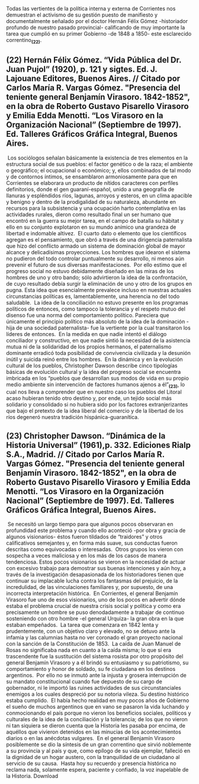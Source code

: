 Todas las vertientes de la política interna y externa de Corrientes nos demuestran el activismo de su gestión puesto de manifiesto y documentalmente señalado por el doctor Hernán Félix Gómez -historiador profundo de nuestro pasado provincial- calificando de muy importante la tarea que cumplió en su primer Gobierno -de 1848 a 1850- este esclarecido correntino<sub><strong>(22)</strong></sub>.
​
## **(22)** Hernán Félix Gómez. “Vida Pública del Dr. Juan Pujol” (1920), p. 121 y sigtes. Ed. J. Lajouane Editores, Buenos Aires. // Citado por Carlos María R. Vargas Gómez. "Presencia del teniente general Benjamín Virasoro. 1842-1852", en la obra de Roberto Gustavo Pisarello Virasoro y Emilia Edda Menotti. “Los Virasoro en la Organización Nacional” (Septiembre de 1997). Ed. Talleres Gráficos Gráfica Integral, Buenos Aires.
​
Los sociólogos señalan básicamente la existencia de tres elementos en la estructura social de sus pueblos: el factor genético o de la raza; el ambiente o geográfico; el ocupacional o económico; y, ellos combinados de tal modo y de contornos íntimos, se ensamblaron armoniosamente para que en Corrientes se elaborara un producto de nítidos caracteres con perfiles definitorios, donde el gen guaraní-español, unido a una geografía de llanuras y espléndidos ríos, lagunas, arroyos y esteros, en un clima apacible y benigno y dentro de la prodigalidad de su naturaleza, abundante en recursos para la subsistencia y una ocupación harto contemplativa en las actividades rurales, dieron como resultado final un ser humano que encontró en la guerra su mejor tarea, en el campo de batalla su hábitat y ello en su conjunto explotaron en su mundo anímico una grandeza de libertad e indomable altivez.
​
El cuarto dato o elemento que los científicos agregan es el pensamiento, que obró a través de una dirigencia paternalista que hizo del conflicto armado un sistema de dominación global de mayor alcance y delicadísimas proyecciones. Los hombres que idearon el sistema no pudieron del todo controlar puntualmente su desarrollo, ni menos aún prevenir el futuro de sus diversas manifestaciones.
​
Por ello estimo que el progreso social no estuvo debidamente diseñado en las miras de los hombres de uno y otro bando; sólo advirtieron la idea de la confrontación, de cuyo resultado debía surgir la eliminación de uno y otro de los grupos en pugna. Esta idea que esencialmente prevalece incluso en nuestras actuales circunstancias políticas es, lamentablemente, una herencia no del todo saludable.
​
La idea de la conciliación no estuvo presente en los programas políticos de entonces, como tampoco la tolerancia y el respeto mutuo del disenso fue una norma del comportamiento político. Pareciera que únicamente el principio político más absoluto de la idea de la dominación -hija de una sociedad paternalista- fue la vertiente por la cual transitaron los líderes de entonces.
​
En la medida en que nadie intentó el diálogo conciliador y constructivo, en que nadie sintió la necesidad de la asistencia mutua ni de la solidaridad de los propios hermanos, el paternalismo dominante erradicó toda posibilidad de convivencia civilizada y la desunión inútil y suicida reinó entre los hombres.
​
En la dinámica y en la evolución cultural de los pueblos, Christopher Dawson describe cinco tipologías básicas de evolución cultural y la idea del progreso social se encuentra imbricada en los “pueblos que desarrollan sus modos de vida en su propio medio ambiente sin intervención de factores humanos ajenos a él”<sub><strong>(23)</strong></sub>, lo cual nos lleva a comprender que en nuestro caso los pueblos del Litoral acaso hubieran tenido otro destino y, por ende, un tejido social más solidario y consolidado si no hubiera sido por los factores extranjerizantes que bajo el pretexto de la idea liberal del comercio y de la libertad de los ríos degeneró nuestra tradición hispánica-guaranítica.
​
## **(23)** Christopher Dawson. “Dinámica de la Historia Universal” (1961),p. 332. Ediciones Rialp S.A., Madrid. // Citado por Carlos María R. Vargas Gómez. "Presencia del teniente general Benjamín Virasoro. 1842-1852", en la obra de Roberto Gustavo Pisarello Virasoro y Emilia Edda Menotti. “Los Virasoro en la Organización Nacional” (Septiembre de 1997). Ed. Talleres Gráficos Gráfica Integral, Buenos Aires.
​
Se necesitó un largo tiempo para que algunos pocos observaran en profundidad este problema y cuando ello aconteció -por obra y gracia de algunos visionarios- éstos fueron tildados de “traidores” y otros calificativos semejantes y, en forma más suave, sus conductas fueron descritas como equivocadas o interesadas.
​
Otros grupos los vieron con sospecha a veces maliciosa y en los más de los casos de manera tendenciosa. Estos pocos visionarios se vieron en la necesidad de actuar con excesivo trabajo para demostrar sus buenas intenciones y aún hoy, a través de la investigación desapasionada de los historiadores tienen que continuar su implacable lucha contra los fantasmas del prejuicio, de la incredulidad, de las vinculaciones familiares y, por supuesto, de una incorrecta interpretación histórica.
​
En Corrientes, el general Benjamín Virasoro fue uno de esos visionarios, uno de los pocos en advertir dónde estaba el problema crucial de nuestra crisis social y política y como era precisamente un hombre se puso denodadamente a trabajar de continuo sosteniendo con otro hombre -el general Urquiza- la gran obra en la que estaban empeñados.
​
La tarea que comenzara en 1842 lenta y prudentemente, con un objetivo claro y elevado, no se detuvo ante la infamia y las calumnias hasta no ver coronado el gran proyecto nacional con la sanción de la Constitución de 1853.
​
La caída de Juan Manuel de Rosas no significaba nada en cuanto a la caída misma; lo que sí era trascendente fue la sustitución del sistema rosista por otro propósito del general Benjamín Virasoro y a él brindó su entusiasmo y su patriotismo, su comportamiento y honor de soldado, su fe ciudadana en los destinos argentinos.
​
Por ello no se inmutó ante la injusta y grosera interrupción de su mandato constitucional cuando fue depuesto de su cargo de gobernador, ni le importó las ruines actividades de sus circunstanciales enemigos a los cuales despreció por su notoria vileza. Su destino histórico estaba cumplido.
​
El había hecho realidad en muy pocos años de Gobierno el sueño de muchos argentinos que en vano se pasaron la vida luchando y conmocionando el país porque no vieron los beneficios sociales, políticos y culturales de la idea de la conciliación y la tolerancia; de los que no vieron ni tan siquiera se dieron cuenta que la Historia les pasaba por encima, de aquéllos que vivieron detenidos en las minucias de los acontecimientos diarios o en las anécdotas vulgares.
​
En el general Benjamín Virasoro posiblemente se dio la síntesis de un gran correntino que sirvió noblemente a su provincia y al país y que, como epílogo de su vida ejemplar, falleció en la dignidad de un hogar austero, con la tranquilidad de un ciudadano al servicio de su causa.
​
Hasta hoy su recuerdo y presencia histórica no reclama nada, solamente espera, paciente y confiado, la voz inapelable de la Historia.
Download